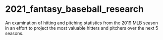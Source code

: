 # 2021_fantasy_baseball_research
An examination of hitting and pitching statistics from the 2019 MLB season in an effort to project the most valuable hitters and pitchers over the next 5 seasons.
